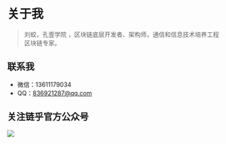 # 关于我

> 刘蛟，孔壹学院 ，区块链底层开发者、架构师，通信和信息技术培养工程区块链专家。

## 联系我

- 微信：13611179034
- QQ：836921287@qq.com



## 关注链乎官方公众号

![](http://om1c35wrq.bkt.clouddn.com/lianhu.jpg)

